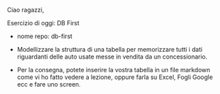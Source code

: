 Ciao ragazzi,

Esercizio di oggi: DB First
- nome repo: db-first

- Modellizzare la struttura di una tabella per memorizzare tutti i dati riguardanti delle auto usate messe in vendita da un concessionario.
- Per la consegna, potete inserire la vostra tabella in un file markdown come vi ho fatto vedere a lezione, oppure farla su Excel, Fogli Google ecc e fare uno screen.